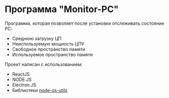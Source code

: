 # Программа "Monitor-PC"  
  
Программа, которая позволяет после установки отслеживать состояние PC:  
* Среднюю загрузку ЦП
* Неиспользуемую мощность ЦПУ
* Свободное пространство памяти
* Используемое пространство памяти  

Проект написан с использованием:  

  * ReactJS
  * NODE.JS
  * Electron.JS
  * Библиотеки [node-os-utils](https://www.npmjs.com/package/node-os-utils)




